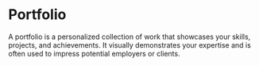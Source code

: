 # Portfolio
A portfolio is a personalized collection of work that showcases your skills, projects, and achievements. It visually demonstrates your expertise and is often used to impress potential employers or clients.
